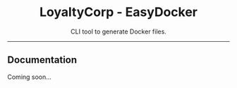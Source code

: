<div align="center">
    <h1>LoyaltyCorp - EasyDocker</h1>
    <p>CLI tool to generate Docker files.</p>
</div>

---

## Documentation

Coming soon...
